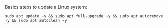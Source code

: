 Basics steps to update a Linux system:

```
sudo apt update -y && sudo apt full-upgrade -y && sudo apt autoremove -y && sudo apt autoclean -y
```
